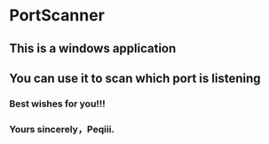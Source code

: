 # PortScanner
## This is a windows application
## You can use it to scan which port is listening
### Best wishes for you!!!
### Yours sincerely，Peqiii.
